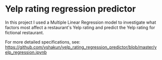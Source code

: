 # Yelp rating regression predictor

In this project I used a Multiple Linear Regression model to investigate what factors most affect a restaurant's Yelp rating and predict the Yelp rating for fictional restaurant. 

For more detailed specifications, see: https://github.com/vshakun/yelp_rating_regression_predictor/blob/master/yelp_regression.ipynb
